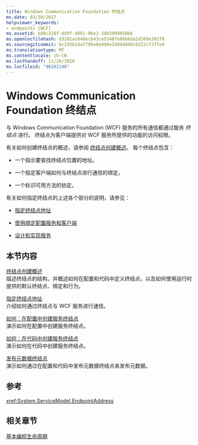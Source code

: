 ```yaml
---
title: Windows Communication Foundation 终结点
ms.date: 03/30/2017
helpviewer_keywords:
- endpoints [WCF]
ms.assetid: bd0c310f-dd9f-4081-9be2-3db5909850b6
ms.openlocfilehash: d3281ac648ecb43ce5248fe86b6da1d268e382f8
ms.sourcegitcommit: bc293b14af795e0e999e3304dd40c0222cf2ffe4
ms.translationtype: MT
ms.contentlocale: zh-CN
ms.lasthandoff: 11/26/2020
ms.locfileid: "96262146"
---
```

# <a name="windows-communication-foundation-endpoints"></a>Windows Communication Foundation 终结点

与 Windows Communication Foundation (WCF) 服务的所有通信都通过服务 *终结点* 进行。 终结点为客户端提供对 WCF 服务所提供的功能的访问权限。  
  
 有关如何创建终结点的概述，请参阅 [终结点创建概述](endpoint-creation-overview.md)。 每个终结点包含：  
  
- 一个指示要查找终结点位置的地址。  
  
- 一个指定客户端如何与终结点进行通信的绑定。  
  
- 一个标识可用方法的协定。  
  
 有关如何指定终结点的上述各个部分的说明，请参见：  
  
- [指定终结点地址](specifying-an-endpoint-address.md)  
  
- [使用绑定配置服务和客户端](using-bindings-to-configure-services-and-clients.md)  
  
- [设计和实现服务](designing-and-implementing-services.md)  
  
## <a name="in-this-section"></a>本节内容  

 [终结点创建概述](endpoint-creation-overview.md)  
 描述终结点的结构，并概述如何在配置和代码中定义终结点，以及如何使用运行时提供的默认终结点、绑定和行为。  
  
 [指定终结点地址](specifying-an-endpoint-address.md)  
 介绍如何通过终结点与 WCF 服务进行通信。  
  
 [如何：在配置中创建服务终结点](./feature-details/how-to-create-a-service-endpoint-in-configuration.md)  
 演示如何在配置中创建服务终结点。  
  
 [如何：在代码中创建服务终结点](./feature-details/how-to-create-a-service-endpoint-in-code.md)  
 演示如何在代码中创建服务终结点。  
  
 [发布元数据终结点](publishing-metadata-endpoints.md)  
 演示如何通过在配置和代码中发布元数据终结点来发布元数据。  
  
## <a name="reference"></a>参考  

 <xref:System.ServiceModel.EndpointAddress>  
  
## <a name="related-sections"></a>相关章节  

 [基本编程生命周期](basic-programming-lifecycle.md)
